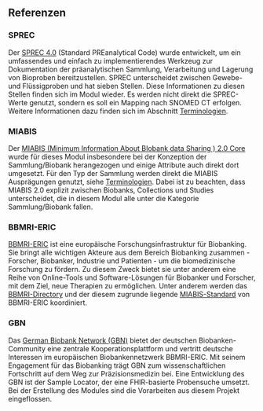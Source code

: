 ## Referenzen

### SPREC

Der [SPREC 4.0](https://www.researchgate.net/publication/383061419_Standard_PREanalytical_Code_Version_40) (Standard PREanalytical Code) wurde entwickelt, um ein umfassendes und einfach zu implementierendes Werkzeug zur Dokumentation der präanalytischen Sammlung, Verarbeitung und Lagerung von Bioproben bereitzustellen. SPREC unterscheidet zwischen Gewebe- und Flüssigproben und hat sieben Stellen. Diese Informationen zu diesen Stellen finden sich im Modul wieder. Es werden nicht direkt die SPREC-Werte genutzt, sondern es soll ein Mapping nach SNOMED CT erfolgen. Weitere Informationen dazu finden sich im Abschnitt [Terminologien](terminologien).

### MIABIS
Der [MIABIS (Minimum Information About BIobank data Sharing ) 2.0 Core](https://www.liebertpub.com/doi/full/10.1089/bio.2015.0070) wurde für dieses Modul insbesondere bei der Konzeption der Sammlung/Biobank herangezogen und einige Attribute auch direkt dort umgesetzt. Für den Typ der Sammlung werden direkt die MIABIS Ausprägungen genutzt, siehe [Terminologien](terminologien). Dabei ist zu beachten, dass MIABIS 2.0 explizit zwischen Biobanks, Collections und Studies unterscheidet, die in diesem Modul alle unter die Kategorie Sammlung/Biobank fallen.

### BBMRI-ERIC
[BBMRI-ERIC](https://www.bbmri-eric.eu/) ist eine europäische Forschungsinfrastruktur für Biobanking. Sie bringt alle wichtigen Akteure aus dem Bereich Biobanking zusammen - Forscher, Biobanker, Industrie und Patienten - um die biomedizinische Forschung zu fördern. Zu diesem Zweck bietet sie unter anderem eine Reihe von Online-Tools und Software-Lösungen für Biobanker und Forscher, mit dem Ziel, neue Therapien zu ermöglichen. Unter anderem werden das [BBMRI-Directory](https://directory.bbmri-eric.eu) und der diesem zugrunde liegende [MIABIS-Standard](https://www.bbmri-eric.eu/howtomiabis/) von BBMRI-ERIC koordiniert.

### GBN
Das [German Biobank Network (GBN)](https://www.bbmri.de) bietet der deutschen Biobanken-Community eine zentrale Kooperationsplattform und vertritt deutsche Interessen im europäischen Biobankennetzwerk BBMRI-ERIC. Mit seinem Engagement für das Biobanking trägt GBN zum wissenschaftlichen Fortschritt auf dem Weg zur Präzisionsmedizin bei. Eine Entwicklung des GBN ist der Sample Locator, der eine FHIR-basierte Probensuche umsetzt. Bei der Erstellung des Modules sind die Vorarbeiten aus diesem Projekt eingeflossen.

